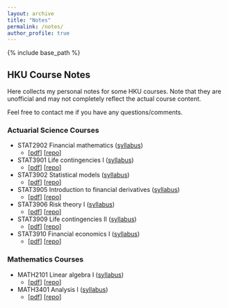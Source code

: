 ```yaml
---
layout: archive
title: "Notes"
permalink: /notes/
author_profile: true
---
```


{% include base_path %}

## HKU Course Notes
Here collects my personal notes for some HKU courses. Note that they are
unofficial and may not completely reflect the actual course content.

Feel free to contact me if you have any questions/comments.

### Actuarial Science Courses
* STAT2902 Financial mathematics ([syllabus](https://webapp.science.hku.hk/sr4/servlet/enquiry?Type=Course&course_code=STAT2902))
   * [[pdf](/files/stat2902-study-notes.pdf)] [[repo](https://github.com/leochiukl/HKU-STAT2902-notes)]
* STAT3901 Life contingencies I ([syllabus](https://webapp.science.hku.hk/sr4/servlet/enquiry?Type=Course&course_code=STAT3901))
   * [[pdf](/files/stat3901-study-notes.pdf)] [[repo](https://github.com/leochiukl/HKU-STAT3901-notes)]
* STAT3902 Statistical models ([syllabus](https://webapp.science.hku.hk/sr4/servlet/enquiry?Type=Course&course_code=STAT3902))
   * [[pdf](/files/stat3902-study-notes.pdf)] [[repo](https://github.com/leochiukl/HKU-STAT3902-notes)]
* STAT3905 Introduction to financial derivatives ([syllabus](https://webapp.science.hku.hk/sr4/servlet/enquiry?Type=Course&course_code=STAT3905))
   * [[pdf](/files/stat3905-study-notes.pdf)] [[repo](https://github.com/leochiukl/HKU-STAT3905-notes)]
* STAT3906 Risk theory I ([syllabus](https://webapp.science.hku.hk/sr4/servlet/enquiry?Type=Course&course_code=STAT3906))
   * [[pdf](/files/stat3906-study-notes.pdf)] [[repo](https://github.com/leochiukl/HKU-STAT3906-notes)]
* STAT3909 Life contingencies II ([syllabus](https://webapp.science.hku.hk/sr4/servlet/enquiry?Type=Course&course_code=STAT3909))
   * [[pdf](/files/stat3909-study-notes.pdf)] [[repo](https://github.com/leochiukl/HKU-STAT3909-notes)]
* STAT3910 Financial economics I ([syllabus](https://webapp.science.hku.hk/sr4/servlet/enquiry?Type=Course&course_code=STAT3910))
   * [[pdf](/files/stat3910-study-notes.pdf)] [[repo](https://github.com/leochiukl/HKU-STAT3910-notes)]

### Mathematics Courses
* MATH2101 Linear algebra I ([syllabus](https://webapp.science.hku.hk/sr4/servlet/enquiry?Type=Course&course_code=MATH2101))
   * [[pdf](/files/math2101-study-notes.pdf)] [[repo](https://github.com/leochiukl/HKU-MATH2101-notes)]
* MATH3401 Analysis I ([syllabus](https://webapp.science.hku.hk/sr4/servlet/enquiry?Type=Course&course_code=MATH3401))
   * [[pdf](/files/math3401-study-notes.pdf)] [[repo](https://github.com/leochiukl/HKU-MATH3401-notes)]
